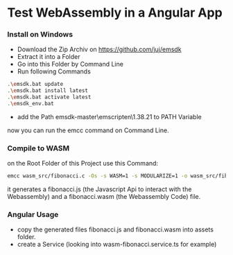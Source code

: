 # Test WebAssembly in a Angular App

### Install on Windows

* Download the Zip Archiv on https://github.com/juj/emsdk
* Extract it into a Folder
* Go into this Folder by Command Line
* Run following Commands

```bash
.\emsdk.bat update
.\emsdk.bat install latest
.\emsdk.bat activate latest
.\emsdk_env.bat
```

* add the Path emsdk-master\emscripten\1.38.21 to PATH Variable

now you can run the emcc command on Command Line.

### Compile to WASM

on the Root Folder of this Project use this Command:

```bash
emcc wasm_src/fibonacci.c -Os -s WASM=1 -s MODULARIZE=1 -o wasm_src/fibonacci.js
```

it generates a fibonacci.js (the Javascript Api to interact with the Webassembly) and a fibonacci.wasm (the Webassembly Code) file.

### Angular Usage

* copy the generated files fibonacci.js and fibonacci.wasm into assets folder.
* create a Service (looking into wasm-fibonacci.service.ts for example)
